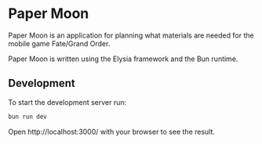 # Paper Moon

Paper Moon is an application for planning what materials are needed for the
mobile game Fate/Grand Order.

Paper Moon is written using the Elysia framework and the Bun runtime.

## Development
To start the development server run:
```bash
bun run dev
```

Open http://localhost:3000/ with your browser to see the result.